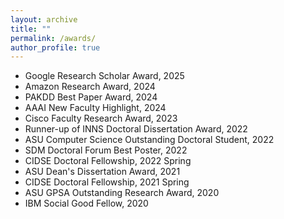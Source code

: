 ```yaml
---
layout: archive
title: ""
permalink: /awards/
author_profile: true
---
```

*   Google Research Scholar Award, 2025
*   Amazon Research Award, 2024
*   PAKDD Best Paper Award, 2024
*   AAAI New Faculty Highlight, 2024
*   Cisco Faculty Research Award, 2023
*   Runner-up of INNS Doctoral Dissertation Award, 2022
*   ASU Computer Science Outstanding Doctoral Student, 2022
*   SDM Doctoral Forum Best Poster, 2022
*   CIDSE Doctoral Fellowship, 2022 Spring
*   ASU Dean's Dissertation Award, 2021
*   CIDSE Doctoral Fellowship, 2021 Spring
*   ASU GPSA Outstanding Research Award, 2020
*   IBM Social Good Fellow, 2020
